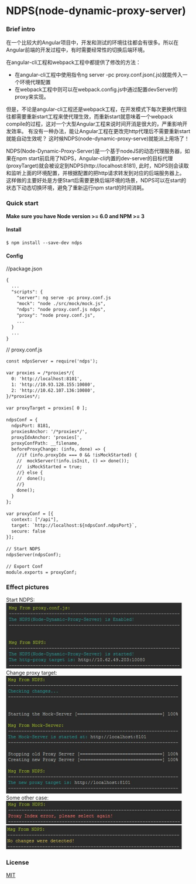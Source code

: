 # NDPS(node-dynamic-proxy-server)

### Brief intro
在一个比较大的Angular项目中，开发和测试的环境往往都会有很多。所以在Angular前端的开发过程中，有时需要经常性的切换后端环境。

在angular-cli工程和webpack工程中都提供了修改的方法： 
- 在angular-cli工程中使用指令ng server -pc proxy.conf.json(.js)就能传入一个环境代理配置
- 在webpack工程中则可以在webpack.config.js中通过配置devServer的proxy来实现。

但是，不论是angular-cli工程还是webpack工程，在开发模式下每次更换代理往往都需要重新start工程来使代理生效，而重新start就意味着一个webpack compile的过程，这对一个大型Angular工程来说时间开消是很大的，严重影响开发效率。
有没有一种办法，能让Angular工程在更改完http代理后不需要重新start就能自动生效呢？ 这时候NDPS(node-dynamic-proxy-serve)就能派上用场了！

NDPS(Node-Dynamic-Proxy-Server)是一个基于nodeJS的动态代理服务器，如果在npm start前启用了NDPS，Angular-cli内置的dev-server的目标代理(proxyTarget)就会被设定到NDPS(http://localhost:8181),
此时，NDPS则会读取和监听上面的环境配置，并根据配置的把http请求转发到对应的后端服务器上。
这样做的主要好处是方便Start后需要更换后端环境的场景，NDPS可以在start的状态下动态切换环境，避免了重新运行npm start的时间消耗。

### Quick start
**Make sure you have Node version >= 6.0 and NPM >= 3**

#### Install
```
$ npm install --save-dev ndps
```

#### Config
//package.json
```
{
  ...
  "scripts": {
    "server": ng serve -pc proxy.conf.js
    "mock": "node ./src/mock/mock.js",
    "ndps": "node proxy.conf.js ndps",
    "proxy": "node proxy.conf.js",
    ...
  }
  ...
}
```
// proxy.conf.js
```
const ndpsServer = require('ndps');

var proxies = /*proxies*/{
  0: 'http://localhost:8101',
  1: 'http://10.93.128.155:10080',
  2: 'http://10.62.107.136:10080',
}/*proxies*/;

var proxyTarget = proxies[ 0 ];

ndpsConf = {
  ndpsPort: 8181,
  proxiesAnchor: '/*proxies*/',
  proxyIdxAnchor: 'proxies[',
  proxyConfPath: __filename,
  beforeProxyChange: (info, done) => {
    //if (info.proxyIdx === 0 && !isMockStarted) {
    //  mockServer(!info.isInit, () => done());
    //  isMockStarted = true;
    //} else {
    //  done();
    //}
    done();
  }
};

var proxyConf = [{
  context: ["/api"],
  target: `http://localhost:${ndpsConf.ndpsPort}`,
  secure: false
}];

// Start NDPS
ndpsServer(ndpsConf);
 
// Export Conf
module.exports = proxyConf;
```

### Effect pictures
Start NDPS:<br>
<img src="src/img/ndps0.jpg" width="480" alt="ndps"/><br>
Change proxy target:<br>
<img src="src/img/ndps1.jpg" width="480" alt="ndps"/><br>
Some other case:<br>
<img src="src/img/ndps2.jpg" width="480" alt="ndps"/><br>
<img src="src/img/ndps3.jpg" width="480" alt="ndps"/>

### License
 [MIT](/LICENSE)
